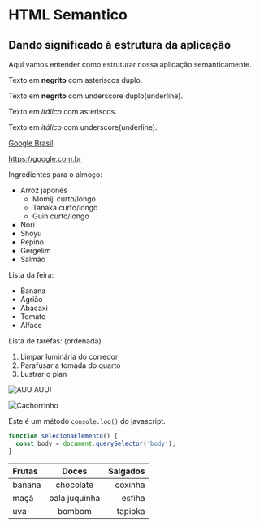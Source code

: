 # HTML Semantico
## Dando significado à estrutura da aplicação
Aqui vamos entender como estruturar nossa aplicação semanticamente.

Texto em **negrito** com asteriscos duplo.

Texto em __negrito__ com underscore duplo(underline).

Texto em *itálico* com asteriscos.

Texto em _itálico_ com underscore(underline).

[Google Brasil](https://google.com.br)

<https://google.com.br>

Ingredientes para o almoço:
* Arroz japonês
  * Momiji curto/longo
  * Tanaka curto/longo
  * Guin curto/longo
* Nori
* Shoyu
* Pepino
* Gergelim
* Salmão

Lista da feira:
- Banana
- Agrião
- Abacaxi
- Tomate
- Alface

Lista de tarefas: (ordenada)
1. Limpar luminária do corredor
2. Parafusar a tomada do quarto
3. Lustrar o pian

![AUU AUU!](https://pipz.com/static/images/blog/eddie.png)

![Cachorrinho](https://pipz.com/static/images/blog/eddie.png)

Este é um método `console.log()` do javascript.

```javascript
function selecionaElemento() {
  const body = document.querySelector('body');
}

```

Frutas | Doces | Salgados
:-------|:-------:|---------:
banana | chocolate | coxinha
maçã  | bala juquinha | esfiha
uva   |  bombom | tapioka 
